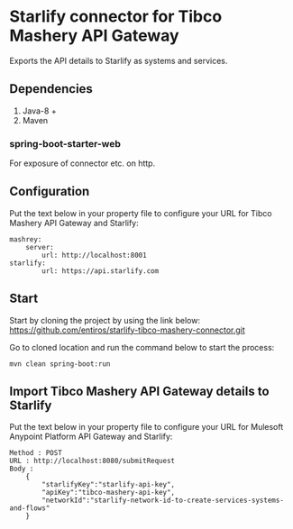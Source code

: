 # Starlify connector for Tibco Mashery API Gateway
Exports the API details to Starlify as systems and services.

## Dependencies
   1. Java-8 +
   2. Maven
   
### spring-boot-starter-web
For exposure of connector etc. on http.

## Configuration
Put the text below in your property file to configure your URL for Tibco Mashery API Gateway and Starlify:

```
mashrey:
	server:
		url: http://localhost:8001
starlify:
		url: https://api.starlify.com
```
 
## Start
Start by cloning the project by using the link below:  
https://github.com/entiros/starlify-tibco-mashery-connector.git

Go to cloned location and run the command below to start the process:
```
mvn clean spring-boot:run
```

## Import Tibco Mashery API Gateway details to Starlify
Put the text below in your property file to configure your URL for Mulesoft Anypoint Platform API Gateway and Starlify:

```
Method : POST
URL : http://localhost:8080/submitRequest
Body : 
	{
		"starlifyKey":"starlify-api-key",
		"apiKey":"tibco-mashery-api-key",
		"networkId":"starlify-network-id-to-create-services-systems-and-flows"
	}
```
